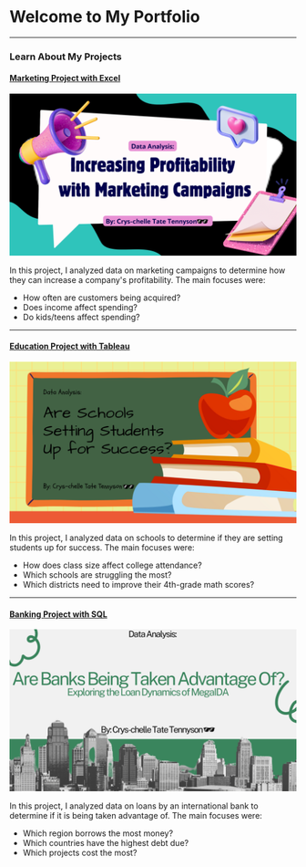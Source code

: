 # Welcome to My Portfolio

---

### Learn About My Projects

#### [Marketing Project with Excel](/marketing)
<img src="images/marketing_pic.png?raw=true"/>

In this project, I analyzed data on marketing campaigns to determine how they can increase a company's profitability. The main focuses were:

- How often are customers being acquired?
- Does income affect spending?
- Do kids/teens affect spending?

---
#### [Education Project with Tableau](/education)
<img src="images/education_pic.png?raw=true"/>

In this project, I analyzed data on schools to determine if they are setting students up for success. The main focuses were:

- How does class size affect college attendance?
- Which schools are struggling the most?
- Which districts need to improve their 4th-grade math scores?

---
#### [Banking Project with SQL](/banking)
<img src="images/banking.png?raw=true"/>

In this project, I analyzed data on loans by an international bank to determine if it is being taken advantage of. The main focuses were:

- Which region borrows the most money?
- Which countries have the highest debt due?
- Which projects cost the most?


